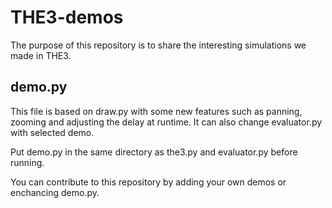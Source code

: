 # THE3-demos

The purpose of this repository is to share the interesting simulations we made in THE3.

## demo.py

This file is based on draw.py with some new features such as panning, zooming and adjusting the delay at runtime. It can also change evaluator.py with selected demo.

Put demo.py in the same directory as the3.py and evaluator.py before running.

You can contribute to this repository by adding your own demos or enchancing demo.py.
